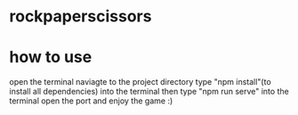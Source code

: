 # rockpaperscissors

#  how to use
open the terminal
naviagte to the project directory
type "npm install"(to install all dependencies) into the terminal
then type "npm run serve" into the terminal
open the port
and enjoy the game :)
